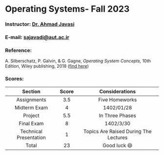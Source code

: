 # Operating Systems- Fall 2023

### Instructor: [Dr. Ahmad Javasi](https://ce.aut.ac.ir/~sajavadi/)
### E-mail: [sajavadi@aut.ac.ir](mailto:sajavadi@aut.ac.ir)

### Reference:
A. Silberschatz, P. Galvin, & G. Gagne, *Operating System Concepts,* 10th Edition, Wiley publishing, 2018 ([find here](https://github.com/rezaAdinepour/M.Sc-AUT/tree/main/Operating%20Systems/Reference))
 
### Scores:
| Section | Score | Considerations |
| :-: | :-:  | :-: |  
| Assignments | 3.5 | Five Homeworks |
| Midterm Exam | 4 | 1402/01/28 |
| Project | 5.5 | In Three Phases |
| Final Exam | 8 | 1402/3/30 |
| Technical Presentation | 1 | Topics Are Raised During The Lectures |
| Total | 23 | Good luck 😄 |
